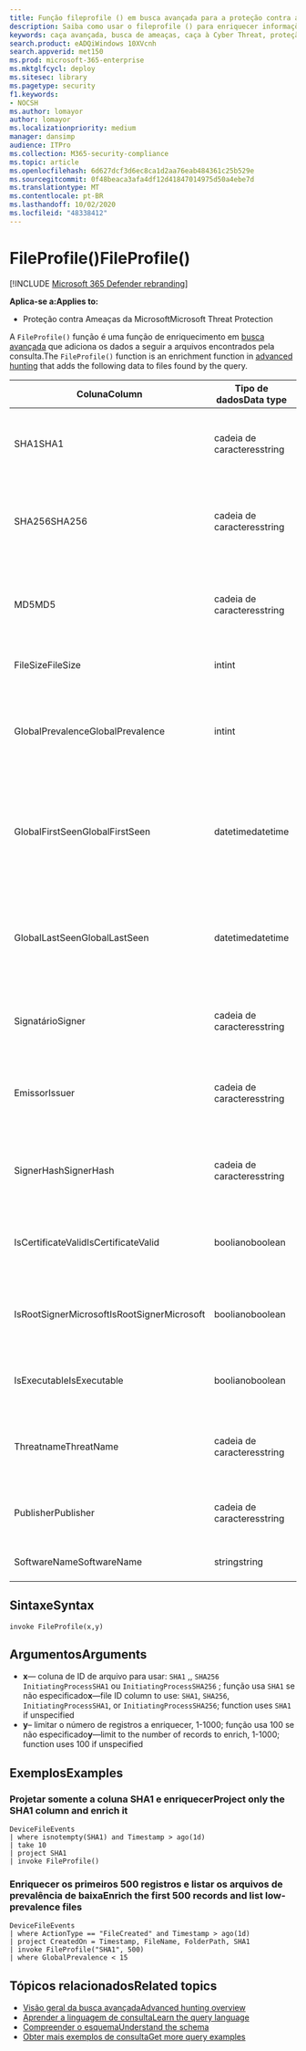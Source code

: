 ```yaml
---
title: Função fileprofile () em busca avançada para a proteção contra ameaças da Microsoft
description: Saiba como usar o fileprofile () para enriquecer informações sobre arquivos em seus resultados de consulta de busca avançada
keywords: caça avançada, busca de ameaças, caça à Cyber Threat, proteção de ameaças da Microsoft, Microsoft 365, MTP, M365, pesquisa, consulta, telemetria, referência de esquema, Kusto, fileprofile, perfil de arquivo, função, enriquecimento
search.product: eADQiWindows 10XVcnh
search.appverid: met150
ms.prod: microsoft-365-enterprise
ms.mktglfcycl: deploy
ms.sitesec: library
ms.pagetype: security
f1.keywords:
- NOCSH
ms.author: lomayor
author: lomayor
ms.localizationpriority: medium
manager: dansimp
audience: ITPro
ms.collection: M365-security-compliance
ms.topic: article
ms.openlocfilehash: 6d627dcf3d6ec8ca1d2aa76eab484361c25b529e
ms.sourcegitcommit: 0f48beaca3afa4df12d41847014975d50a4ebe7d
ms.translationtype: MT
ms.contentlocale: pt-BR
ms.lasthandoff: 10/02/2020
ms.locfileid: "48338412"
---
```

# <a name="fileprofile"></a><span data-ttu-id="2022f-104">FileProfile()</span><span class="sxs-lookup"><span data-stu-id="2022f-104">FileProfile()</span></span>

[!INCLUDE [Microsoft 365 Defender rebranding](../includes/microsoft-defender.md)]


<span data-ttu-id="2022f-105">**Aplica-se a:**</span><span class="sxs-lookup"><span data-stu-id="2022f-105">**Applies to:**</span></span>
- <span data-ttu-id="2022f-106">Proteção contra Ameaças da Microsoft</span><span class="sxs-lookup"><span data-stu-id="2022f-106">Microsoft Threat Protection</span></span>

<span data-ttu-id="2022f-107">A `FileProfile()` função é uma função de enriquecimento em [busca avançada](advanced-hunting-overview.md) que adiciona os dados a seguir a arquivos encontrados pela consulta.</span><span class="sxs-lookup"><span data-stu-id="2022f-107">The `FileProfile()` function is an enrichment function in [advanced hunting](advanced-hunting-overview.md) that adds the following data to files found by the query.</span></span>

| <span data-ttu-id="2022f-108">Coluna</span><span class="sxs-lookup"><span data-stu-id="2022f-108">Column</span></span> | <span data-ttu-id="2022f-109">Tipo de dados</span><span class="sxs-lookup"><span data-stu-id="2022f-109">Data type</span></span> | <span data-ttu-id="2022f-110">Descrição</span><span class="sxs-lookup"><span data-stu-id="2022f-110">Description</span></span> |
|------------|-------------|-------------|
| <span data-ttu-id="2022f-111">SHA1</span><span class="sxs-lookup"><span data-stu-id="2022f-111">SHA1</span></span> | <span data-ttu-id="2022f-112">cadeia de caracteres</span><span class="sxs-lookup"><span data-stu-id="2022f-112">string</span></span> | <span data-ttu-id="2022f-113">SHA-1 do arquivo ao qual a ação gravada foi aplicada</span><span class="sxs-lookup"><span data-stu-id="2022f-113">SHA-1 of the file that the recorded action was applied to</span></span> |
| <span data-ttu-id="2022f-114">SHA256</span><span class="sxs-lookup"><span data-stu-id="2022f-114">SHA256</span></span> | <span data-ttu-id="2022f-115">cadeia de caracteres</span><span class="sxs-lookup"><span data-stu-id="2022f-115">string</span></span> | <span data-ttu-id="2022f-116">SHA-256 do arquivo ao qual a ação registrada foi aplicada</span><span class="sxs-lookup"><span data-stu-id="2022f-116">SHA-256 of the file that the recorded action was applied to</span></span> |
| <span data-ttu-id="2022f-117">MD5</span><span class="sxs-lookup"><span data-stu-id="2022f-117">MD5</span></span> | <span data-ttu-id="2022f-118">cadeia de caracteres</span><span class="sxs-lookup"><span data-stu-id="2022f-118">string</span></span> | <span data-ttu-id="2022f-119">Hash MD5 do arquivo ao qual a ação registrada foi aplicada</span><span class="sxs-lookup"><span data-stu-id="2022f-119">MD5 hash of the file that the recorded action was applied to</span></span> |
| <span data-ttu-id="2022f-120">FileSize</span><span class="sxs-lookup"><span data-stu-id="2022f-120">FileSize</span></span> | <span data-ttu-id="2022f-121">int</span><span class="sxs-lookup"><span data-stu-id="2022f-121">int</span></span> | <span data-ttu-id="2022f-122">Tamanho do arquivo em bytes</span><span class="sxs-lookup"><span data-stu-id="2022f-122">Size of the file in bytes</span></span> |
| <span data-ttu-id="2022f-123">GlobalPrevalence</span><span class="sxs-lookup"><span data-stu-id="2022f-123">GlobalPrevalence</span></span> | <span data-ttu-id="2022f-124">int</span><span class="sxs-lookup"><span data-stu-id="2022f-124">int</span></span> | <span data-ttu-id="2022f-125">Número de instâncias da entidade observadas pela Microsoft globalmente</span><span class="sxs-lookup"><span data-stu-id="2022f-125">Number of instances of the entity observed by Microsoft globally</span></span> |
| <span data-ttu-id="2022f-126">GlobalFirstSeen</span><span class="sxs-lookup"><span data-stu-id="2022f-126">GlobalFirstSeen</span></span> | <span data-ttu-id="2022f-127">datetime</span><span class="sxs-lookup"><span data-stu-id="2022f-127">datetime</span></span> | <span data-ttu-id="2022f-128">Data e hora em que a entidade foi observada pela primeira vez pela Microsoft globalmente</span><span class="sxs-lookup"><span data-stu-id="2022f-128">Date and time when the entity was first observed by Microsoft globally</span></span> |
| <span data-ttu-id="2022f-129">GlobalLastSeen</span><span class="sxs-lookup"><span data-stu-id="2022f-129">GlobalLastSeen</span></span> | <span data-ttu-id="2022f-130">datetime</span><span class="sxs-lookup"><span data-stu-id="2022f-130">datetime</span></span> | <span data-ttu-id="2022f-131">Data e hora da última vez em que a entidade foi observada pela Microsoft globalmente</span><span class="sxs-lookup"><span data-stu-id="2022f-131">Date and time when the entity was last observed by Microsoft globally</span></span> |
| <span data-ttu-id="2022f-132">Signatário</span><span class="sxs-lookup"><span data-stu-id="2022f-132">Signer</span></span> | <span data-ttu-id="2022f-133">cadeia de caracteres</span><span class="sxs-lookup"><span data-stu-id="2022f-133">string</span></span> | <span data-ttu-id="2022f-134">Informações sobre o signatário do arquivo</span><span class="sxs-lookup"><span data-stu-id="2022f-134">Information about the signer of the file</span></span> |
| <span data-ttu-id="2022f-135">Emissor</span><span class="sxs-lookup"><span data-stu-id="2022f-135">Issuer</span></span> | <span data-ttu-id="2022f-136">cadeia de caracteres</span><span class="sxs-lookup"><span data-stu-id="2022f-136">string</span></span> | <span data-ttu-id="2022f-137">Informações sobre a CA (autoridade de certificação emissora)</span><span class="sxs-lookup"><span data-stu-id="2022f-137">Information about the issuing certificate authority (CA)</span></span> |
| <span data-ttu-id="2022f-138">SignerHash</span><span class="sxs-lookup"><span data-stu-id="2022f-138">SignerHash</span></span> | <span data-ttu-id="2022f-139">cadeia de caracteres</span><span class="sxs-lookup"><span data-stu-id="2022f-139">string</span></span> | <span data-ttu-id="2022f-140">Valor de hash exclusivo que identifica o signatário</span><span class="sxs-lookup"><span data-stu-id="2022f-140">Unique hash value identifying the signer</span></span> |
| <span data-ttu-id="2022f-141">IsCertificateValid</span><span class="sxs-lookup"><span data-stu-id="2022f-141">IsCertificateValid</span></span> | <span data-ttu-id="2022f-142">booliano</span><span class="sxs-lookup"><span data-stu-id="2022f-142">boolean</span></span> | <span data-ttu-id="2022f-143">Se o certificado usado para assinar o arquivo é válido</span><span class="sxs-lookup"><span data-stu-id="2022f-143">Whether the certificate used to sign the file is valid</span></span> |
| <span data-ttu-id="2022f-144">IsRootSignerMicrosoft</span><span class="sxs-lookup"><span data-stu-id="2022f-144">IsRootSignerMicrosoft</span></span> | <span data-ttu-id="2022f-145">booliano</span><span class="sxs-lookup"><span data-stu-id="2022f-145">boolean</span></span> | <span data-ttu-id="2022f-146">Indica se o signatário do certificado raiz é o Microsoft</span><span class="sxs-lookup"><span data-stu-id="2022f-146">Indicates whether the signer of the root certificate is Microsoft</span></span> |
| <span data-ttu-id="2022f-147">IsExecutable</span><span class="sxs-lookup"><span data-stu-id="2022f-147">IsExecutable</span></span> | <span data-ttu-id="2022f-148">booliano</span><span class="sxs-lookup"><span data-stu-id="2022f-148">boolean</span></span> | <span data-ttu-id="2022f-149">Se o arquivo é um arquivo executável portátil (PE)</span><span class="sxs-lookup"><span data-stu-id="2022f-149">Whether the file is a Portable Executable (PE) file</span></span> |
| <span data-ttu-id="2022f-150">Threatname</span><span class="sxs-lookup"><span data-stu-id="2022f-150">ThreatName</span></span> | <span data-ttu-id="2022f-151">cadeia de caracteres</span><span class="sxs-lookup"><span data-stu-id="2022f-151">string</span></span> | <span data-ttu-id="2022f-152">Nome da detecção de qualquer malware ou outra ameaça encontrada</span><span class="sxs-lookup"><span data-stu-id="2022f-152">Detection name for any malware or other threats found</span></span> |
| <span data-ttu-id="2022f-153">Publisher</span><span class="sxs-lookup"><span data-stu-id="2022f-153">Publisher</span></span> | <span data-ttu-id="2022f-154">cadeia de caracteres</span><span class="sxs-lookup"><span data-stu-id="2022f-154">string</span></span> | <span data-ttu-id="2022f-155">Nome da organização que publicou o arquivo</span><span class="sxs-lookup"><span data-stu-id="2022f-155">Name of the organization that published the file</span></span> |
| <span data-ttu-id="2022f-156">SoftwareName</span><span class="sxs-lookup"><span data-stu-id="2022f-156">SoftwareName</span></span> | <span data-ttu-id="2022f-157">string</span><span class="sxs-lookup"><span data-stu-id="2022f-157">string</span></span> | <span data-ttu-id="2022f-158">Nome do produto de software</span><span class="sxs-lookup"><span data-stu-id="2022f-158">Name of the software product</span></span> |

## <a name="syntax"></a><span data-ttu-id="2022f-159">Sintaxe</span><span class="sxs-lookup"><span data-stu-id="2022f-159">Syntax</span></span>

```kusto
invoke FileProfile(x,y)
```

## <a name="arguments"></a><span data-ttu-id="2022f-160">Argumentos</span><span class="sxs-lookup"><span data-stu-id="2022f-160">Arguments</span></span>

- <span data-ttu-id="2022f-161">**x**— coluna de ID de arquivo para usar: `SHA1` ,, `SHA256` `InitiatingProcessSHA1` ou `InitiatingProcessSHA256` ; função usa `SHA1` se não especificado</span><span class="sxs-lookup"><span data-stu-id="2022f-161">**x**—file ID column to use: `SHA1`, `SHA256`, `InitiatingProcessSHA1`, or `InitiatingProcessSHA256`; function uses `SHA1` if unspecified</span></span>
- <span data-ttu-id="2022f-162">**y**– limitar o número de registros a enriquecer, 1-1000; função usa 100 se não especificado</span><span class="sxs-lookup"><span data-stu-id="2022f-162">**y**—limit to the number of records to enrich, 1-1000; function uses 100 if unspecified</span></span>

## <a name="examples"></a><span data-ttu-id="2022f-163">Exemplos</span><span class="sxs-lookup"><span data-stu-id="2022f-163">Examples</span></span>

### <a name="project-only-the-sha1-column-and-enrich-it"></a><span data-ttu-id="2022f-164">Projetar somente a coluna SHA1 e enriquecer</span><span class="sxs-lookup"><span data-stu-id="2022f-164">Project only the SHA1 column and enrich it</span></span>

```kusto
DeviceFileEvents
| where isnotempty(SHA1) and Timestamp > ago(1d)
| take 10
| project SHA1
| invoke FileProfile()
```

### <a name="enrich-the-first-500-records-and-list-low-prevalence-files"></a><span data-ttu-id="2022f-165">Enriquecer os primeiros 500 registros e listar os arquivos de prevalência de baixa</span><span class="sxs-lookup"><span data-stu-id="2022f-165">Enrich the first 500 records and list low-prevalence files</span></span>

```kusto
DeviceFileEvents
| where ActionType == "FileCreated" and Timestamp > ago(1d)
| project CreatedOn = Timestamp, FileName, FolderPath, SHA1
| invoke FileProfile("SHA1", 500) 
| where GlobalPrevalence < 15
```

## <a name="related-topics"></a><span data-ttu-id="2022f-166">Tópicos relacionados</span><span class="sxs-lookup"><span data-stu-id="2022f-166">Related topics</span></span>
- [<span data-ttu-id="2022f-167">Visão geral da busca avançada</span><span class="sxs-lookup"><span data-stu-id="2022f-167">Advanced hunting overview</span></span>](advanced-hunting-overview.md)
- [<span data-ttu-id="2022f-168">Aprender a linguagem de consulta</span><span class="sxs-lookup"><span data-stu-id="2022f-168">Learn the query language</span></span>](advanced-hunting-query-language.md)
- [<span data-ttu-id="2022f-169">Compreender o esquema</span><span class="sxs-lookup"><span data-stu-id="2022f-169">Understand the schema</span></span>](advanced-hunting-schema-tables.md)
- [<span data-ttu-id="2022f-170">Obter mais exemplos de consulta</span><span class="sxs-lookup"><span data-stu-id="2022f-170">Get more query examples</span></span>](advanced-hunting-shared-queries.md)
